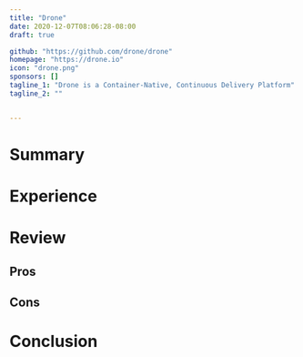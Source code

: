 ```yaml
---
title: "Drone"
date: 2020-12-07T08:06:28-08:00
draft: true

github: "https://github.com/drone/drone"
homepage: "https://drone.io"
icon: "drone.png"
sponsors: []
tagline_1: "Drone is a Container-Native, Continuous Delivery Platform"
tagline_2: ""


---
```


# Summary

# Experience

# Review

## Pros

## Cons

# Conclusion